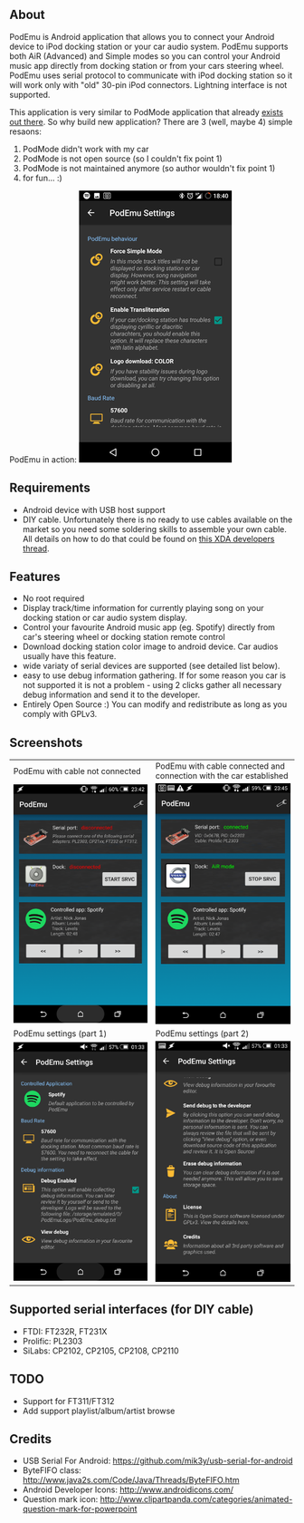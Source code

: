 ## About

PodEmu is Android application that allows you to connect your Android device to iPod docking station or your car audio system. PodEmu supports both AiR (Advanced) and Simple modes so you can control your Android music app directly from docking station or from your cars steering wheel. PodEmu uses serial protocol to communicate with iPod docking station so it will work only with "old" 30-pin iPod connectors. Lightning interface is not supported.

This application is very similar to PodMode application that already [exists out there](http://forum.xda-developers.com/showthread.php?t=2220108). So why build new application? There are 3 (well, maybe 4) simple resaons:
 1. PodMode didn't work with my car
 2. PodMode is not open source (so I couldn't fix point 1)
 3. PodMode is not maintained anymore (so author wouldn't fix point 1)
 4. for fun... :)
  
PodEmu in action:
[![PodEmu in action](/screenshots/Screenshot_07.png)](https://youtu.be/zXcBL5EdCGY)

## Requirements

 - Android device with USB host support
 - DIY cable. Unfortunately there is no ready to use cables available on the market so you need some soldering skills to assemble your own cable. All details on how to do that could be found on [this XDA developers thread](http://forum.xda-developers.com/showthread.php?t=2220108).
 
## Features
 
 - No root required
 - Display track/time information for currently playing song on your docking station or car audio system display.
 - Control your favourite Android music app (eg. Spotify) directly from car's steering wheel or docking station remote control
 - Download docking station color image to android device. Car audios usually have this feature.
 - wide variaty of serial devices are supported (see detailed list below).
 - easy to use debug information gathering. If for some reason you car is not supported it is not a problem - using 2 clicks gather all necessary debug information and send it to the developer.
 - Entirely Open Source :) You can modify and redistribute as long as you comply with GPLv3.
 
## Screenshots

<table>
<tr><td width=300>PodEmu with cable not connected</td>
<td  width=300>PodEmu with cable connected and connection with the car established</td>
</tr>

<tr>
<td align="center"><img width="250" src="/screenshots/Screenshot_01.png?raw=true" /></td>
<td align="center"><img width="250" src="/screenshots/Screenshot_03.png?raw=true" /></td>
</tr>

<tr><td width=300>PodEmu settings (part 1)</td>
<td  width=300>PodEmu  settings (part 2)</td>
</tr>


<tr>
<td align="center"><img width="250" src="/screenshots/Screenshot_05.png?raw=true" /></td>
<td align="center"><img width="250" src="/screenshots/Screenshot_06.png?raw=true" /></td>
</tr>
</table>

## Supported serial interfaces (for DIY cable)

 - FTDI: FT232R, FT231X
 - Prolific: PL2303
 - SiLabs: CP2102, CP2105, CP2108, CP2110

## TODO

 - Support for FT311/FT312
 - Add support playlist/album/artist browse

## Credits

 - USB Serial For Android: https://github.com/mik3y/usb-serial-for-android
 - ByteFIFO class: http://www.java2s.com/Code/Java/Threads/ByteFIFO.htm
 - Android Developer Icons: http://www.androidicons.com/
 - Question mark icon: http://www.clipartpanda.com/categories/animated-question-mark-for-powerpoint

